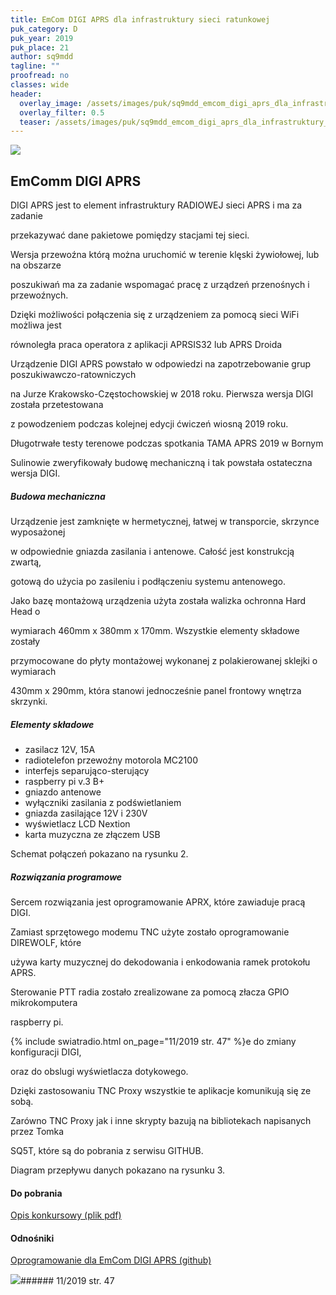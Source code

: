 ```yaml
---
title: EmCom DIGI APRS dla infrastruktury sieci ratunkowej
puk_category: D
puk_year: 2019
puk_place: 21
author: sq9mdd
tagline: ""
proofread: no
classes: wide
header:
  overlay_image: /assets/images/puk/sq9mdd_emcom_digi_aprs_dla_infrastruktury_sieci_ratunkowej.jpg
  overlay_filter: 0.5
  teaser: /assets/images/puk/sq9mdd_emcom_digi_aprs_dla_infrastruktury_sieci_ratunkowej.jpg
---
```






 



![](assets/data/img/projects/2019-21-0.jpg) 



EmComm DIGI APRS
----------------





 DIGI APRS jest to element infrastruktury RADIOWEJ sieci APRS i ma za zadanie

 przekazywać dane pakietowe pomiędzy stacjami tej sieci.

 Wersja przewoźna którą można uruchomić w terenie klęski żywiołowej, lub na obszarze

 poszukiwań ma za zadanie wspomagać pracę z urządzeń przenośnych i przewoźnych.

 Dzięki możliwości połączenia się z urządzeniem za pomocą sieci WiFi możliwa jest

 równoległa praca operatora z aplikacji APRSIS32 lub APRS Droida






Urządzenie DIGI APRS powstało w odpowiedzi na zapotrzebowanie grup poszukiwawczo-ratowniczych

na Jurze Krakowsko-Częstochowskiej w 2018 roku. Pierwsza wersja DIGI została przetestowana

z powodzeniem podczas kolejnej edycji ćwiczeń wiosną 2019 roku.

Długotrwałe testy terenowe podczas spotkania TAMA APRS 2019 w Bornym

Sulinowie zweryfikowały budowę mechaniczną i tak powstała ostateczna wersja DIGI.




##### Budowa mechaniczna




 Urządzenie jest zamknięte w hermetycznej, łatwej w transporcie, skrzynce wyposażonej

w odpowiednie gniazda zasilania i antenowe. Całość jest konstrukcją zwartą,

gotową do użycia po zasileniu i podłączeniu systemu antenowego.






 Jako bazę montażową urządzenia użyta została walizka ochronna Hard Head o

wymiarach 460mm x 380mm x 170mm. Wszystkie elementy składowe zostały

przymocowane do płyty montażowej wykonanej z polakierowanej sklejki o wymiarach

430mm x 290mm, która stanowi jednocześnie panel frontowy wnętrza skrzynki.




##### Elementy składowe




* zasilacz 12V, 15A
* radiotelefon przewoźny motorola MC2100
* interfejs separująco-sterujący
* raspberry pi v.3 B+
* gniazdo antenowe
* wyłączniki zasilania z podświetlaniem
* gniazda zasilające 12V i 230V
* wyświetlacz LCD Nextion
* karta muzyczna ze złączem USB






Schemat połączeń pokazano na rysunku 2.




##### Rozwiązania programowe




Sercem rozwiązania jest oprogramowanie APRX, które zawiaduje pracą DIGI.

Zamiast sprzętowego modemu TNC użyte zostało oprogramowanie DIREWOLF, które

używa karty muzycznej do dekodowania i enkodowania ramek protokołu APRS.

Sterowanie PTT radia zostało zrealizowane za pomocą złacza GPIO mikrokomputera

raspberry pi.






{% include swiatradio.html on_page="11/2019 str. 47" %}e do zmiany konfiguracji DIGI,

oraz do obslugi wyświetlacza dotykowego.

Dzięki zastosowaniu TNC Proxy wszystkie te aplikacje komunikują się ze sobą.

Zarówno TNC Proxy jak i inne skrypty bazują na bibliotekach napisanych przez Tomka

SQ5T, które są do pobrania z serwisu GITHUB.






Diagram przepływu danych pokazano na rysunku 3.





#### Do pobrania

[Opis konkursowy (plik pdf)](assets/data/download/SQ9MDD_emcom-digi-aprs.pdf)




#### Odnośniki

[Oprogramowanie dla EmCom DIGI APRS (github)](https://github.com/SQ9MDD/EmComm-Off-Grid-DIGI-Project)

 



![](assets/img/logo/sr_logo_s.jpg)###### 11/2019 str. 47

 





 


